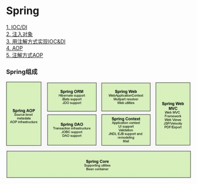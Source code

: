 Spring
===

[1. IOC/DI](./1.IOC&DI.md)<br>
[2. 注入对象](./2.注入对象.md)<br>
[3. 用注解方式实现IOC&DI](./3.用注解方式实现IOC&DI.md)<br>
[4. AOP](./4.AOP.md)<br>
[5. 注解方式AOP](./5.注解AOP.md)<br>



### Spring组成

![img](./spring结构图.jpg)

